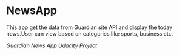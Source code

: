 NewsApp
=======
This app get the data from Guardian site API and display the today news.User can view based on categories like sports, business etc.

*Guardian News App Udacity Project*
